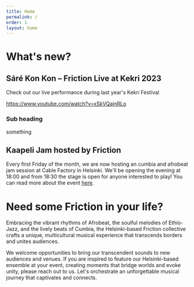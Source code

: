 ```yaml
---
title: Home
permalink: /
order: 1
layout: home
---
```


# What's new?

## Sáré Kon Kon – Friction Live at Kekri 2023

Check out our live performance during last year's Kekri Festival 

https://www.youtube.com/watch?v=xSkVQajnRLo

### Sub heading 

something

## Kaapeli Jam hosted by Friction

Every first Friday of the month, we are now hosting an cumbia and afrobeat jam session at Cable Factory in Helsinki. We'll be opening the evening at 18:00 and from 18:30 the stage is open for anyone interested to play! You can read more about the event [here](https://cle-ment.github.io/friction-helsinki-website/jams/).

# Need some Friction in your life?

Embracing the vibrant rhythms of Afrobeat, the soulful melodies of Ethio-Jazz, and the lively beats of Cumbia, the Helsinki-based Friction collective crafts a unique, multicultural musical experience that transcends borders and unites audiences.

We welcome opportunities to bring our transcendent sounds to new audiences and venues. If you are inspired to feature our Helsinki-based ensemble at your event, creating moments that bridge worlds and evoke unity, please reach out to us. Let's orchestrate an unforgettable musical journey that captivates and connects.
